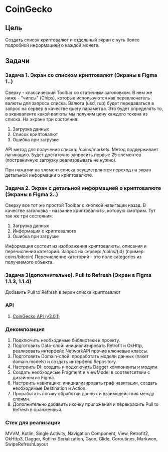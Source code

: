 # CoinGecko
## Цель
Создать список криптовалют и отдельный экран с чуть более подробной информацией о каждой монете.

## Задачи
### Задача 1. Экран со списком криптовалют (Экраны в Figma 1.*.*)
Сверху - классический Toolbar со статичным заголовком. В нем же ниже - "чипсы" (Chips), которые используются как переключатель валюты для запроса списка. Валюта (usd, rub) будет передаваться в запрос на сервер в качестве query параметра. Это будет определять то, в эквиваленте какой валюты мы получим цену каждого токена из списка. На экране три состояния:

1. Загрузка данных
2. Список криптовалют
3. Ошибка при загрузке

API метод для получения списка: /coins/markets. Метод поддерживает пагинацию. Будет достаточно запросить первые 25 элементов (постраничную загрузку реализовывать не нужно).

При нажатии на элемент списка осуществляется переход на экран детальной информации о криптовалюте.

### Задача 2. Экран с детальной информацией о криптовалюте (Экраны в Figma 2.*.*)
Сверху все тот же простой Toolbar с кнопкой навигации назад. В качестве заголовка - название криптовалюты, которую смотрим. Тут так же три состояния:

1. Загрузка данных
2. Информация о криптовалюте
3. Ошибка при загрузке

Информация состоит из изображения криптовалюты, описания и перечисления категорий. Запрос на сервер: /coins/{id} (пример: coins/bitcoin) Перечисление категорий - это поле categories из получаемого объекта.

### Задача 3(дополнительно). Pull to Refresh (Экран в Figma 1.1.3, 1.1.4)
Добавить Pull to Refresh в экран списка криптовалют

### API
1. [CoinGecko API (v3.0.1)](https://docs.coingecko.com/v3.0.1/reference/endpoint-overview)

### Декомпозиция
1. Подключить необходимые библиотеки к проекту.
2. Подготовить Data-слой: инициализировать Retrofit и OkHttp, реализовать интерфейс NetworkAPI прочие ключевые классы.
3. Подготовить Domain-слой: проработать модели данных (пакет domain.models) и создать интерфейс Repository.
4. Настроить DI: создать и подключить Dagger компоненты и модули.
5. Создать необходисые Fragment и ViewModel в соответсвтвии с дизайном из Figma.
6. Настроить навигацию: инициализировать граф навигации, создать необходимые Destination и Action.
7. Проработать логику обработки данных и взаимодействия между слоями.
8. Дополнительно добавить иконку приложения и перекрасить Pull to Refresh в оранженвый.

### Стек для реализации
MVVM, Kotlin, Single Activity, Navigation Component, View, Retrofit2, OkHttp3, Dagger, Kotlinx Serialization, Gson, Glide, Coroutines, Markwon, SwipeRefreshLayout
